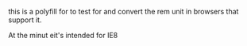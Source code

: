 this is a polyfill for to test for and convert the rem unit in browsers that support it.

At the minut eit's intended for IE8

